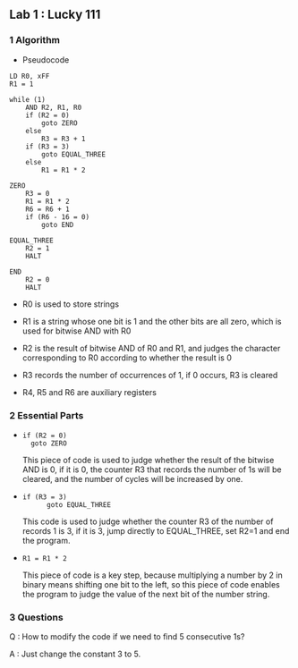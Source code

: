 ## Lab 1 : Lucky 111

### 1 Algorithm

- Pseudocode

```pseudocode
LD R0, xFF
R1 = 1

while (1)
	AND R2, R1, R0
	if (R2 = 0)
		goto ZERO
	else
		R3 = R3 + 1
	if (R3 = 3)
		goto EQUAL_THREE
	else
		R1 = R1 * 2
		
ZERO
	R3 = 0
	R1 = R1 * 2
	R6 = R6 + 1
	if (R6 - 16 = 0)
		goto END
		
EQUAL_THREE
	R2 = 1
	HALT
	
END 
	R2 = 0
	HALT
```

- R0 is used to store strings

- R1 is a string whose one bit is 1 and the other bits are all zero, which is used for bitwise AND with R0
- R2 is the result of bitwise AND of R0 and R1, and judges the character corresponding to R0 according to whether the result is 0
- R3 records the number of occurrences of 1, if 0 occurs, R3 is cleared
- R4, R5 and R6 are auxiliary registers

### 2 Essential Parts

- ```pseudocode
  if (R2 = 0)
  	goto ZERO
  ```

  This piece of code is used to judge whether the result of the bitwise AND is 0, if it is 0, the counter R3 that records the number of 1s will be cleared, and the number of cycles will be increased by one.

- ```pseudocode
  if (R3 = 3)
  		goto EQUAL_THREE
  ```

  This code is used to judge whether the counter R3 of the number of records 1 is 3, if it is 3, jump directly to EQUAL_THREE, set R2=1 and end the program.

- ```pseudocode
  R1 = R1 * 2
  ```

  This piece of code is a key step, because multiplying a number by 2 in binary means shifting one bit to the left, so this piece of code enables the program to judge the value of the next bit of the number string.

### 3 Questions

Q : How to modify the code if we need to find 5 consecutive 1s?

A : Just change the constant 3 to 5.